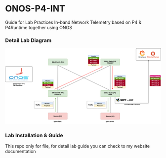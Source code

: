 # ONOS-P4-INT
Guide for Lab Practices In-band Network Telemetry based on P4 &amp; P4Runtime together using ONOS

### Detail Lab Diagram
![aws-lab](./images/deep-p4-int.png)


### Lab Installation & Guide
This repo only for file, for detail lab guide you can check to my website documentation
